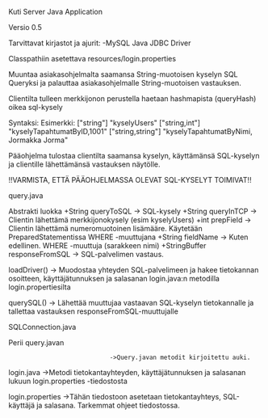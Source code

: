 Kuti Server Java Application

Versio 0.5

Tarvittavat kirjastot ja ajurit:
-MySQL Java JDBC Driver

Classpathiin asetettava resources/login.properties

Muuntaa asiakasohjelmalta saamansa String-muotoisen kyselyn SQL Queryksi
ja palauttaa asiakasohjelmalle String-muotoisen vastauksen.

Clientilta tulleen merkkijonon perustella haetaan hashmapista (queryHash) oikea sql-kysely

Syntaksi:           Esimerkki:
["string"]          "kyselyUsers"
["string,int"]      "kyselyTapahtumatByID,1001" 
["string,string"]   "kyselyTapahtumatByNimi, Jormakka Jorma"

Pääohjelma tulostaa clientilta saamansa kyselyn, käyttämänsä SQL-kyselyn ja clientille
lähettämänsä vastauksen näytölle.

!!VARMISTA, ETTÄ PÄÄOHJELMASSA OLEVAT SQL-KYSELYT TOIMIVAT!!

query.java

Abstrakti luokka 
+String queryToSQL              -> SQL-kysely
+String queryInTCP              -> Clientin lähettämä merkkijonokysely (esim kyselyUsers)
+int    prepField               -> Clientin lähettämä numeromuotoinen lisämääre.
                                   Käytetään PreparedStatementissa WHERE -muuttujana
+String fieldName               -> Kuten edellinen. WHERE -muuttuja (sarakkeen nimi)
+StringBuffer responseFromSQL   -> SQL-palvelimen vastaus.

loadDriver()                    -> Muodostaa yhteyden SQL-palvelimeen ja hakee 
                                   tietokannan osoitteen, käyttäjätunnuksen ja salasanan
                                   login.java:n metodilla login.propertiesilta

querySQL()                      -> Lähettää muuttujaa vastaavan SQL-kyselyn tietokannalle
                                   ja tallettaa vastauksen responseFromSQL-muuttujalle


SQLConnection.java

Perii query.javan

                                ->Query.javan metodit kirjoitettu auki.

login.java
                                ->Metodi tietokantayhteyden, käyttäjätunnuksen ja salasanan
                                  lukuun login.properties -tiedostosta

login.properties                ->Tähän tiedostoon asetetaan tietokantayhteys, SQL-käyttäjä
                                  ja salasana. Tarkemmat ohjeet tiedostossa.
